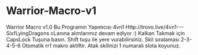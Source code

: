 # Warrior-Macro-v1
Warrior Macro v1.0
Bu Programın Yapımcısı 4vn1
Http://trovo.live/4vn1---
SixfLyingDragons cLanına alımlarımız devam ediyor :)
Kalkan Takmak için CapsLock Tuşuna basın.
Shift tuşu ile yere vurabilirsiniz. Skil sıralaması 2-3-4-5-6
Otomatik rr1 makro aktiftir. Atak skilinizi 1 numaralı slota koyunuz.
